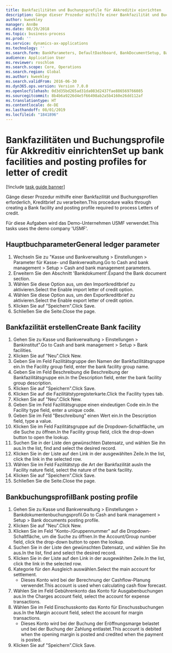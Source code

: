 ```yaml
---
title: Bankfazilitäten und Buchungsprofile für Akkreditiv einrichten
description: Gänge dieser Prozedur mithilfe einer Bankfazilität und Buchungsprofilen erforderlich, Kreditbrief zu verarbeiten.
author: kweekley
manager: AnnBe
ms.date: 08/29/2018
ms.topic: business-process
ms.prod: ''
ms.service: dynamics-ax-applications
ms.technology: ''
ms.search.form: BankParameters, DefaultDashboard, BankDocumentSetup, BankDocumentPosting
audience: Application User
ms.reviewer: roschlom
ms.search.scope: Core, Operations
ms.search.region: Global
ms.author: kweekley
ms.search.validFrom: 2016-06-30
ms.dyn365.ops.version: Version 7.0.0
ms.openlocfilehash: 0d3d35bd265ad31da083d2437fae886569766085
ms.sourcegitcommit: 8b4b6a9226d4e5f66498ab2a5b4160e26dd112af
ms.translationtype: HT
ms.contentlocale: de-DE
ms.lasthandoff: 08/01/2019
ms.locfileid: "1841896"
---
```

# <a name="set-up-bank-facilities-and-posting-profiles-for-letter-of-credit"></a><span data-ttu-id="b94d3-103">Bankfazilitäten und Buchungsprofile für Akkreditiv einrichten</span><span class="sxs-lookup"><span data-stu-id="b94d3-103">Set up bank facilities and posting profiles for letter of credit</span></span>

[!include [task guide banner](../../includes/task-guide-banner.md)]

<span data-ttu-id="b94d3-104">Gänge dieser Prozedur mithilfe einer Bankfazilität und Buchungsprofilen erforderlich, Kreditbrief zu verarbeiten.</span><span class="sxs-lookup"><span data-stu-id="b94d3-104">This procedure walks through creating a Bank facility and posting profile required to process Letters of credit.</span></span> 

<span data-ttu-id="b94d3-105">Für diese Aufgaben wird das Demo-Unternehmen USMF verwendet.</span><span class="sxs-lookup"><span data-stu-id="b94d3-105">This tasks uses the demo company 'USMF'.</span></span>






## <a name="general-ledger-parameter"></a><span data-ttu-id="b94d3-106">Hauptbuchparameter</span><span class="sxs-lookup"><span data-stu-id="b94d3-106">General ledger parameter</span></span>
1. <span data-ttu-id="b94d3-107">Wechseln Sie zu "Kasse und Bankverwaltung > Einstellungen > Parameter für Kasse- und Bankverwaltung.</span><span class="sxs-lookup"><span data-stu-id="b94d3-107">Go to Cash and bank management > Setup > Cash and bank management parameters.</span></span>
2. <span data-ttu-id="b94d3-108">Erweitern Sie den Abschnitt 'Bankdokument'.</span><span class="sxs-lookup"><span data-stu-id="b94d3-108">Expand the Bank document section.</span></span>
3. <span data-ttu-id="b94d3-109">Wählen Sie diese Option aus, um den Importkreditbrief zu aktivieren.</span><span class="sxs-lookup"><span data-stu-id="b94d3-109">Select the Enable import letter of credit option.</span></span>
4. <span data-ttu-id="b94d3-110">Wählen Sie diese Option aus, um den Exportkreditbrief zu aktivieren.</span><span class="sxs-lookup"><span data-stu-id="b94d3-110">Select the Enable export letter of credit option.</span></span>
5. <span data-ttu-id="b94d3-111">Klicken Sie auf "Speichern".</span><span class="sxs-lookup"><span data-stu-id="b94d3-111">Click Save.</span></span>
6. <span data-ttu-id="b94d3-112">Schließen Sie die Seite.</span><span class="sxs-lookup"><span data-stu-id="b94d3-112">Close the page.</span></span>

## <a name="create-bank-facility"></a><span data-ttu-id="b94d3-113">Bankfazilität erstellen</span><span class="sxs-lookup"><span data-stu-id="b94d3-113">Create Bank facility</span></span>
1. <span data-ttu-id="b94d3-114">Gehen Sie zu Kasse und Bankverwaltung > Einstellungen > Bankinstitut".</span><span class="sxs-lookup"><span data-stu-id="b94d3-114">Go to Cash and bank management > Setup > Bank facilities.</span></span>
2. <span data-ttu-id="b94d3-115">Klicken Sie auf "Neu".</span><span class="sxs-lookup"><span data-stu-id="b94d3-115">Click New.</span></span>
3. <span data-ttu-id="b94d3-116">Geben Sie im Feld Fazilitätsgruppe den Namen der Bankfazilitätsgruppe ein.</span><span class="sxs-lookup"><span data-stu-id="b94d3-116">In the Facility group field, enter the bank facility group name.</span></span>
4. <span data-ttu-id="b94d3-117">Geben Sie im Feld Beschreibung die Beschreibung der Bankfazilitätsgruppe ein.</span><span class="sxs-lookup"><span data-stu-id="b94d3-117">In the Description field, enter the bank facility group description.</span></span>
5. <span data-ttu-id="b94d3-118">Klicken Sie auf "Speichern".</span><span class="sxs-lookup"><span data-stu-id="b94d3-118">Click Save.</span></span>
6. <span data-ttu-id="b94d3-119">Klicken Sie auf die Fazilitätstypregisterkarte.</span><span class="sxs-lookup"><span data-stu-id="b94d3-119">Click the Facility types tab.</span></span>
7. <span data-ttu-id="b94d3-120">Klicken Sie auf "Neu".</span><span class="sxs-lookup"><span data-stu-id="b94d3-120">Click New.</span></span>
8. <span data-ttu-id="b94d3-121">Geben Sie im Feld Fazilitätsgruppe einen eindeutigen Code ein.</span><span class="sxs-lookup"><span data-stu-id="b94d3-121">In the Facility type field, enter a unique code.</span></span>
9. <span data-ttu-id="b94d3-122">Geben Sie im Feld "Beschreibung" einen Wert ein.</span><span class="sxs-lookup"><span data-stu-id="b94d3-122">In the Description field, type a value.</span></span>
10. <span data-ttu-id="b94d3-123">Klicken Sie im Feld Fazilitätsgruppe auf die Dropdown-Schaltfläche, um die Suche zu öffnen.</span><span class="sxs-lookup"><span data-stu-id="b94d3-123">In the Facility group field, click the drop-down button to open the lookup.</span></span>
11. <span data-ttu-id="b94d3-124">Suchen Sie in der Liste den gewünschten Datensatz, und wählen Sie ihn aus.</span><span class="sxs-lookup"><span data-stu-id="b94d3-124">In the list, find and select the desired record.</span></span>
12. <span data-ttu-id="b94d3-125">Klicken Sie in der Liste auf den Link in der ausgewählten Zeile.</span><span class="sxs-lookup"><span data-stu-id="b94d3-125">In the list, click the link in the selected row.</span></span>
13. <span data-ttu-id="b94d3-126">Wählen Sie im Feld Fazilitätstyp die Art der Bankfazilität aus</span><span class="sxs-lookup"><span data-stu-id="b94d3-126">In the Facility nature field, select the nature of the bank facility.</span></span>
14. <span data-ttu-id="b94d3-127">Klicken Sie auf "Speichern".</span><span class="sxs-lookup"><span data-stu-id="b94d3-127">Click Save.</span></span>
15. <span data-ttu-id="b94d3-128">Schließen Sie die Seite.</span><span class="sxs-lookup"><span data-stu-id="b94d3-128">Close the page.</span></span>

## <a name="bank-posting-profile"></a><span data-ttu-id="b94d3-129">Bankbuchungsprofil</span><span class="sxs-lookup"><span data-stu-id="b94d3-129">Bank posting profile</span></span>
1. <span data-ttu-id="b94d3-130">Gehen Sie zu Kasse und Bankverwaltung > Einstellungen > Bankdokumentenbuchungsprofil.</span><span class="sxs-lookup"><span data-stu-id="b94d3-130">Go to Cash and bank management > Setup > Bank documents posting profile.</span></span>
2. <span data-ttu-id="b94d3-131">Klicken Sie auf "Neu".</span><span class="sxs-lookup"><span data-stu-id="b94d3-131">Click New.</span></span>
3. <span data-ttu-id="b94d3-132">Klicken Sie im Feld "Konto-/Gruppennummer" auf die Dropdown-Schaltfläche, um die Suche zu öffnen.</span><span class="sxs-lookup"><span data-stu-id="b94d3-132">In the Account/Group number field, click the drop-down button to open the lookup.</span></span>
4. <span data-ttu-id="b94d3-133">Suchen Sie in der Liste den gewünschten Datensatz, und wählen Sie ihn aus.</span><span class="sxs-lookup"><span data-stu-id="b94d3-133">In the list, find and select the desired record.</span></span>
5. <span data-ttu-id="b94d3-134">Klicken Sie in der Liste auf den Link in der ausgewählten Zeile.</span><span class="sxs-lookup"><span data-stu-id="b94d3-134">In the list, click the link in the selected row.</span></span>
6. <span data-ttu-id="b94d3-135">Kategorie für den Ausgleich auswählen.</span><span class="sxs-lookup"><span data-stu-id="b94d3-135">Select the main account for settlement.</span></span>
    * <span data-ttu-id="b94d3-136">Dieses Konto wird bei der Berechnung der Cashflow-Planung verwendet.</span><span class="sxs-lookup"><span data-stu-id="b94d3-136">This account is used when calculating cash flow forecast.</span></span>  
7. <span data-ttu-id="b94d3-137">Wählen Sie im Feld Gebührenkonto das Konto für Ausgabenbuchungen aus.</span><span class="sxs-lookup"><span data-stu-id="b94d3-137">In the Charges account field, select the account for expense transactions.</span></span>
8. <span data-ttu-id="b94d3-138">Wählen Sie im Feld Einschusskonto das Konto für Einschussbuchungen aus.</span><span class="sxs-lookup"><span data-stu-id="b94d3-138">In the Margin account field, select the account for margin transactions.</span></span>
    * <span data-ttu-id="b94d3-139">Dieses Konto wird bei der Buchung der Eröffnungsmarge belastet und bei der Buchung der Zahlung entlastet.</span><span class="sxs-lookup"><span data-stu-id="b94d3-139">This account is debited when the opening margin is posted and credited when the payment is posted.</span></span>  
9. <span data-ttu-id="b94d3-140">Klicken Sie auf "Speichern".</span><span class="sxs-lookup"><span data-stu-id="b94d3-140">Click Save.</span></span>

